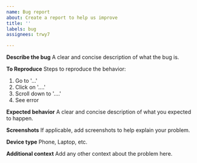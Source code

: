 ```yaml
---
name: Bug report
about: Create a report to help us improve
title: ''
labels: bug
assignees: trwy7

---
```


**Describe the bug**
A clear and concise description of what the bug is.

**To Reproduce**
Steps to reproduce the behavior:
1. Go to '...'
2. Click on '....'
3. Scroll down to '....'
4. See error

**Expected behavior**
A clear and concise description of what you expected to happen.

**Screenshots**
If applicable, add screenshots to help explain your problem.

**Device type**
Phone, Laptop, etc.

**Additional context**
Add any other context about the problem here.
